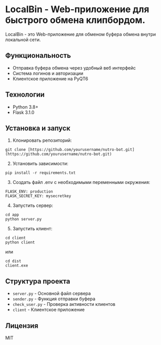 # LocalBin - Web-приложение для быстрого обмена клипбордом.

LocalBin - это Web-приложение для обменом буфера обмена внутри локальной сети.

## Функциональность

- Отправка буфера обмена через удобный веб интерфейс
- Система логинов и авторизации
- Клиентское приложение на PyQT6

## Технологии

- Python 3.8+
- Flask  3.1.0

## Установка и запуск

1. Клонировать репозиторий:
```
git clone [https://github.com/yourusername/nutro-bot.git](https://github.com/yourusername/nutro-bot.git)
```

2. Установить зависимости:
```
pip install -r requirements.txt
```

3. Создать файл .env с необходимыми переменными окружения:
```
FLASK_ENV: production
FLASK_SECRET_KEY: mysecretkey
```

4. Запустить сервер:
```
cd app
python server.py
```
5. Запустить клиент:
```
cd client
python client
```
или

```
cd dist
client.exe
```

## Структура проекта

- `server.py` - Основной файл сервера
- `sender.py` - Функция отправки буфера
- `check_user.py` - Проверка активности клиентов
- `client` - Клиентское приложение

## Лицензия

MIT 
